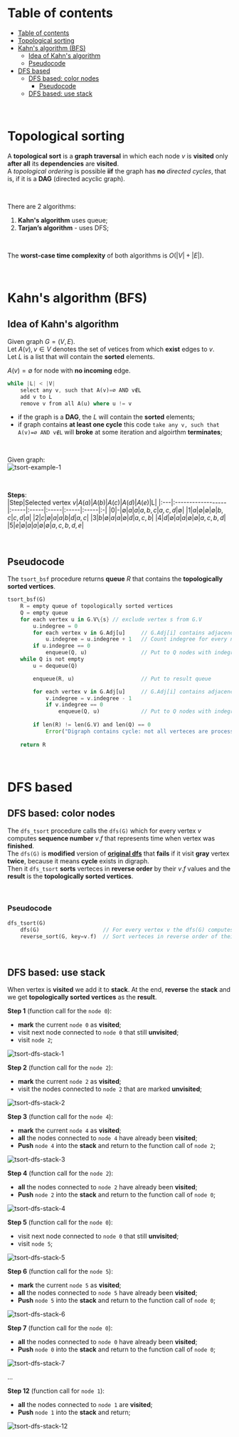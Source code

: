 # Table of contents
- [Table of contents](#table-of-contents)
- [Topological sorting](#topological-sorting)
- [Kahn's algorithm (BFS)](#kahns-algorithm-bfs)
  - [Idea of Kahn's algorithm](#idea-of-kahns-algorithm)
  - [Pseudocode](#pseudocode)
- [DFS based](#dfs-based)
  - [DFS based: color nodes](#dfs-based-color-nodes)
    - [Pseudocode](#pseudocode-1)
  - [DFS based: use stack](#dfs-based-use-stack)

<br>

# Topological sorting
A **topological sort** is a **graph traversal** in which each node $v$ is **visited** only **after all** its **dependencies** are **visited**.<br>
A *topological ordering* is possible **iif** the graph has **no** *directed cycles*, that is, if it is a **DAG** (directed acyclic graph).<br>

<br>

There are 2 algorithms:
1. **Kahn's algorithm** uses queue;
2. **Tarjan’s algorithm** - uses DFS;

<br>

The **worst-case time complexity** of both algorithms is ${\displaystyle O(\left|{V}\right|+\left|{E}\right|)}$.<br>

<br>

# Kahn's algorithm (BFS)
## Idea of Kahn's algorithm
Given graph ${G=(V,E)}$.<br>
Let $`{A(v),v\in V}`$ denotes the set of vetices from which **exist** edges to $v$.<br>
Let $L$ is a list that will contain the **sorted** elements.<br>

$A(v)=∅$ for node with **no incoming** edge.<br>

```rust
while |L| < |V|
    select any v, such that A(v)=∅ AND v∉L
    add v to L
    remove v from all A(u) where u != v
```

- if the graph is a **DAG**, the $L$ will contain the **sorted** elements;
- if graph contains **at least one cycle** this code `take any v, such that A(v)=∅ AND v∉L` will **broke** at some iteration and algoirthm **terminates**;

<br>

Given graph:<br>
![tsort-example-1](/img/tsort-example-1.png)

<br>

**Steps**:<br>
|Step|Selected vertex $v$|$A(a)$|$A(b)$|$A(c)$|$A(d)$|$A(e)$|L|
|:---|:------------------|:-----|:-----|:-----|:-----|:-----|:-|
|0|-|$∅$|$a$|$a$|$a,b,c$|$a,c,d$|$∅$|
|1|$a$|$∅$|$∅$|$∅$|$b,c$|$c,d$|$a$|
|2|$c$|$∅$|$a$|$a$|$b$|$d$|$a,c$|
|3|$b$|$∅$|$a$|$a$|$∅$|$d$|$a,c,b$|
|4|$d$|$∅$|$a$|$a$|$∅$|$∅$|$a,c,b,d$|
|5|$e$|$∅$|$a$|$a$|$∅$|$∅$|$a,c,b,d,e$|

<br>

## Pseudocode
The `tsort_bsf` procedure returns **queue** $R$ that contains the **topologically sorted vertices**.<br>

```rust
tsort_bsf(G)
    R = empty queue of topologically sorted vertices
    Q = empty queue
    for each vertex u in G.V\{s} // exclude vertex s from G.V
        u.indegree = 0
        for each vertex v in G.Adj[u]     // G.Adj[i] contains adjacency list for vertex i
            u.indegree = u.indegree + 1   // Count indegree for every node.
        if u.indegree == 0
            enqueue(Q, u)                 // Put to Q nodes with indegree equal to 0 (nodes with no incoming edge)
    while Q is not empty
        u = dequeue(Q)

        enqueue(R, u)                     // Put to result queue

        for each vertex v in G.Adj[u]     // G.Adj[i] contains adjacency list for vertex i
            v.indegree = v.indegree - 1
            if v.indegree == 0
                enqueue(Q, u)             // Put to Q nodes with indegree equal to 0 (nodes with no incoming edge)
        
        if len(R) != len(G.V) and len(Q) == 0
            Error("Digraph contains cycle: not all verteces are processed and we cannot take next vertex with indegree equal to 0.")
    
    return R
```

<br>

# DFS based
## DFS based: color nodes
The `dfs_tsort` procedure calls the `dfs(G)` which for every vertex $v$ computes **sequence number** $v.f$ that represents time when vertex was **finished**.<br>
The `dfs(G)` is **modified** version of [**original dfs**](https://github.com/carmenere/easy-cs/blob/main/algorithms/dsf-bsf.md#pseudocode-1) that **fails** if it visit **gray** vertex **twice**, because it means **cycle** exists in digraph.<br>
Then it `dfs_tsort` **sorts** verteces in **reverse order** by their $v.f$ values and the **result** is the **topologically sorted vertices**.<br>

<br>

### Pseudocode
```rust
dfs_tsort(G)
    dfs(G)                    // For every vertex v the dfs(G) computes sequence number v.f when vertex was colored to black
    reverse_sort(G, key=v.f)  // Sort verteces in reverse order of their v.f and the rusul will be the topologically sorted vertices
```

<br>

## DFS based: use stack
When vertex is **visited** we add it to **stack**. At the end, **reverse** the **stack** and we get **topologically sorted vertices** as the **result**.<br>

**Step 1** (function call for the `node 0`):
- **mark** the current `node 0` as **visited**;
- visit next node connected to `node 0` that still **unvisited**;
- visit `node 2`;

![tsort-dfs-stack-1](/img/tsort-dfs-stack-1.png)

**Step 2** (function call for the `node 2`):
- **mark** the current `node 2` as **visited**;
- visit the nodes connected to `node 2` that are marked **unvisited**;

![tsort-dfs-stack-2](/img/tsort-dfs-stack-2.png)

**Step 3** (function call for the `node 4`):
- **mark** the current `node 4` as **visited**;
- **all** the nodes connected to `node 4` have already been **visited**;
- **Push** `node 4` into the **stack** and return to the function call of `node 2`;

![tsort-dfs-stack-3](/img/tsort-dfs-stack-3.png)

**Step 4** (function call for the `node 2`):
- **all** the nodes connected to `node 2` have already been **visited**;
- **Push** `node 2` into the **stack** and return to the function call of `node 0`;

![tsort-dfs-stack-4](/img/tsort-dfs-stack-4.png)

**Step 5** (function call for the `node 0`):
- visit next node connected to `node 0` that still **unvisited**;
- visit `node 5`;

![tsort-dfs-stack-5](/img/tsort-dfs-stack-5.png)

**Step 6** (function call for the `node 5`):
- **mark** the current `node 5` as **visited**;
- **all** the nodes connected to `node 5` have already been **visited**;
- **Push** `node 5` into the **stack** and return to the function call of `node 0`;

![tsort-dfs-stack-6](/img/tsort-dfs-stack-6.png)

**Step 7** (function call for the `node 0`):
- **all** the nodes connected to `node 0` have already been **visited**;
- **Push** `node 0` into the **stack** and return to the function call of `node 0`;

![tsort-dfs-stack-7](/img/tsort-dfs-stack-7.png)

...

**Step 12** (function call for `node 1`):
- **all** the nodes connected to `node 1` are **visited**;
- **Push** `node 1` into the **stack** and return;

![tsort-dfs-stack-12](/img/tsort-dfs-stack-12.png)